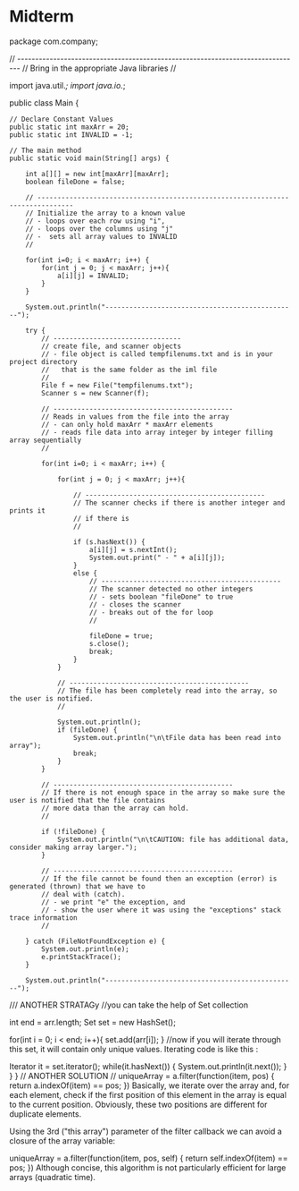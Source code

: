 # Midterm

package com.company;

// -------------------------------------------------------------------------------
// Bring in the appropriate Java libraries
//

import java.util.*;
import java.io.*;

public class Main {

    // Declare Constant Values
    public static int maxArr = 20;
    public static int INVALID = -1;

    // The main method
    public static void main(String[] args) {

        int a[][] = new int[maxArr][maxArr];
        boolean fileDone = false;

        // -------------------------------------------------------------------------------
        // Initialize the array to a known value
        // - loops over each row using "i",
        // - loops over the columns using "j"
        // -  sets all array values to INVALID
        //

        for(int i=0; i < maxArr; i++) {
            for(int j = 0; j < maxArr; j++){
                a[i][j] = INVALID;
            }
        }

        System.out.println("------------------------------------------------");

        try {
            // --------------------------------
            // create file, and scanner objects
            // - file object is called tempfilenums.txt and is in your project directory
            //   that is the same folder as the iml file
            //
            File f = new File("tempfilenums.txt");
            Scanner s = new Scanner(f);

            // ---------------------------------------------
            // Reads in values from the file into the array
            // - can only hold maxArr * maxArr elements
            // - reads file data into array integer by integer filling array sequentially
            //

            for(int i=0; i < maxArr; i++) {

                for(int j = 0; j < maxArr; j++){

                    // ---------------------------------------------
                    // The scanner checks if there is another integer and prints it
                    // if there is
                    //

                    if (s.hasNext()) {
                        a[i][j] = s.nextInt();
                        System.out.print(" - " + a[i][j]);
                    }
                    else {
                        // ---------------------------------------------
                        // The scanner detected no other integers
                        // - sets boolean "fileDone" to true
                        // - closes the scanner
                        // - breaks out of the for loop
                        //

                        fileDone = true;
                        s.close();
                        break;
                    }
                }

                // ---------------------------------------------
                // The file has been completely read into the array, so the user is notified.
                //

                System.out.println();
                if (fileDone) {
                    System.out.println("\n\tFile data has been read into array");
                    break;
                }
            }

            // ---------------------------------------------
            // If there is not enough space in the array so make sure the user is notified that the file contains
            // more data than the array can hold.
            //

            if (!fileDone) {
                System.out.println("\n\tCAUTION: file has additional data, consider making array larger.");
            }

            // ---------------------------------------------
            // If the file cannot be found then an exception (error) is generated (thrown) that we have to
            // deal with (catch).
            // - we print "e" the exception, and
            // - show the user where it was using the "exceptions" stack trace information
            //

        } catch (FileNotFoundException e) {
            System.out.println(e);
            e.printStackTrace();
        }

        System.out.println("------------------------------------------------");

/// ANOTHER STRATAGy
//you can take the help of Set collection

int end = arr.length;
Set<Integer> set = new HashSet<Integer>();

for(int i = 0; i < end; i++){
  set.add(arr[i]);
}
//now if you will iterate through this set, it will contain only unique values. Iterating code is like this :

Iterator it = set.iterator();
while(it.hasNext()) {
  System.out.println(it.next());
}
    }
}
// ANOTHER SOLUTION
// uniqueArray = a.filter(function(item, pos) {
    return a.indexOf(item) == pos;
})
Basically, we iterate over the array and, for each element, check if the first position of this element in the array is equal to the current position. Obviously, these two positions are different for duplicate elements.

Using the 3rd ("this array") parameter of the filter callback we can avoid a closure of the array variable:

uniqueArray = a.filter(function(item, pos, self) {
    return self.indexOf(item) == pos;
})
Although concise, this algorithm is not particularly efficient for large arrays (quadratic time).


